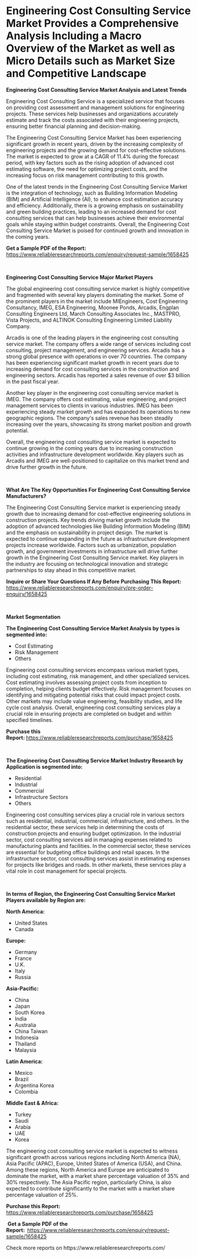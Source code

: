 <p><h1>Engineering Cost Consulting Service Market Provides a Comprehensive Analysis Including a Macro Overview of the Market as well as Micro Details such as Market Size and Competitive Landscape</h1></p><p><strong>Engineering Cost Consulting Service Market Analysis and Latest Trends</strong></p>
<p><p>Engineering Cost Consulting Service is a specialized service that focuses on providing cost assessment and management solutions for engineering projects. These services help businesses and organizations accurately estimate and track the costs associated with their engineering projects, ensuring better financial planning and decision-making.</p><p>The Engineering Cost Consulting Service Market has been experiencing significant growth in recent years, driven by the increasing complexity of engineering projects and the growing demand for cost-effective solutions. The market is expected to grow at a CAGR of 11.4% during the forecast period, with key factors such as the rising adoption of advanced cost estimating software, the need for optimizing project costs, and the increasing focus on risk management contributing to this growth.</p><p>One of the latest trends in the Engineering Cost Consulting Service Market is the integration of technology, such as Building Information Modeling (BIM) and Artificial Intelligence (AI), to enhance cost estimation accuracy and efficiency. Additionally, there is a growing emphasis on sustainability and green building practices, leading to an increased demand for cost consulting services that can help businesses achieve their environmental goals while staying within budget constraints. Overall, the Engineering Cost Consulting Service Market is poised for continued growth and innovation in the coming years.</p></p>
<p><strong>Get a Sample PDF of the Report:&nbsp;</strong> <a href="https://www.reliableresearchreports.com/enquiry/request-sample/1658425">https://www.reliableresearchreports.com/enquiry/request-sample/1658425</a></p>
<p>&nbsp;</p>
<p><strong>Engineering Cost Consulting Service Major Market Players</strong></p>
<p><p>The global engineering cost consulting service market is highly competitive and fragmented with several key players dominating the market. Some of the prominent players in the market include MIEngineers, Cost Engineering Consultancy, IMEG, ESA Engineering, Moonee Ponds, Arcadis, Engplan Consulting Engineers Ltd, March Consulting Associates Inc., MASTPRO, Vista Projects, and ALTINOK Consulting Engineering Limited Liability Company.</p><p>Arcadis is one of the leading players in the engineering cost consulting service market. The company offers a wide range of services including cost consulting, project management, and engineering services. Arcadis has a strong global presence with operations in over 70 countries. The company has been experiencing significant market growth in recent years due to increasing demand for cost consulting services in the construction and engineering sectors. Arcadis has reported a sales revenue of over $3 billion in the past fiscal year.</p><p>Another key player in the engineering cost consulting service market is IMEG. The company offers cost estimating, value engineering, and project management services to clients in various industries. IMEG has been experiencing steady market growth and has expanded its operations to new geographic regions. The company's sales revenue has been steadily increasing over the years, showcasing its strong market position and growth potential.</p><p>Overall, the engineering cost consulting service market is expected to continue growing in the coming years due to increasing construction activities and infrastructure development worldwide. Key players such as Arcadis and IMEG are well-positioned to capitalize on this market trend and drive further growth in the future.</p></p>
<p>&nbsp;</p>
<p><strong>What Are The Key Opportunities For Engineering Cost Consulting Service Manufacturers?</strong></p>
<p><p>The Engineering Cost Consulting Service market is experiencing steady growth due to increasing demand for cost-effective engineering solutions in construction projects. Key trends driving market growth include the adoption of advanced technologies like Building Information Modeling (BIM) and the emphasis on sustainability in project design. The market is expected to continue expanding in the future as infrastructure development projects increase worldwide. Factors such as urbanization, population growth, and government investments in infrastructure will drive further growth in the Engineering Cost Consulting Service market. Key players in the industry are focusing on technological innovation and strategic partnerships to stay ahead in this competitive market.</p></p>
<p><strong>Inquire or Share Your Questions If Any Before Purchasing This Report:</strong> <a href="https://www.reliableresearchreports.com/enquiry/pre-order-enquiry/1658425">https://www.reliableresearchreports.com/enquiry/pre-order-enquiry/1658425</a></p>
<p>&nbsp;</p>
<p><strong>Market Segmentation</strong></p>
<p><strong>The Engineering Cost Consulting Service Market Analysis by types is segmented into:</strong></p>
<p><ul><li>Cost Estimating</li><li>Risk Management</li><li>Others</li></ul></p>
<p><p>Engineering cost consulting services encompass various market types, including cost estimating, risk management, and other specialized services. Cost estimating involves assessing project costs from inception to completion, helping clients budget effectively. Risk management focuses on identifying and mitigating potential risks that could impact project costs. Other markets may include value engineering, feasibility studies, and life cycle cost analysis. Overall, engineering cost consulting services play a crucial role in ensuring projects are completed on budget and within specified timelines.</p></p>
<p><strong>Purchase this Report:&nbsp;</strong><a href="https://www.reliableresearchreports.com/purchase/1658425">https://www.reliableresearchreports.com/purchase/1658425</a></p>
<p>&nbsp;</p>
<p><strong>The Engineering Cost Consulting Service Market Industry Research by Application is segmented into:</strong></p>
<p><ul><li>Residential</li><li>Industrial</li><li>Commercial</li><li>Infrastructure Sectors</li><li>Others</li></ul></p>
<p><p>Engineering cost consulting services play a crucial role in various sectors such as residential, industrial, commercial, infrastructure, and others. In the residential sector, these services help in determining the costs of construction projects and ensuring budget optimization. In the industrial sector, cost consulting services aid in managing expenses related to manufacturing plants and facilities. In the commercial sector, these services are essential for budgeting office buildings and retail spaces. In the infrastructure sector, cost consulting services assist in estimating expenses for projects like bridges and roads. In other markets, these services play a vital role in cost management for special projects.</p></p>
<p>&nbsp;</p>
<p><strong>In terms of Region, the Engineering Cost Consulting Service Market Players available by Region are:</strong></p>
<p>
    <p> <strong> North America: </strong>
        <ul>
            <li>United States</li>
            <li>Canada</li>
        </ul>
        </p> 
    <p> <strong> Europe: </strong>
        <ul>
            <li>Germany</li>
            <li>France</li>
            <li>U.K.</li>
            <li>Italy</li>
            <li>Russia</li>
        </ul>
        </p> 
    <p> <strong> Asia-Pacific: </strong>
        <ul>
            <li>China</li>
            <li>Japan</li>
            <li>South Korea</li>
            <li>India</li>
            <li>Australia</li>
            <li>China Taiwan</li>
            <li>Indonesia</li>
            <li>Thailand</li>
            <li>Malaysia</li>
        </ul>
        </p> 
    <p> <strong> Latin America: </strong>
        <ul>
            <li>Mexico</li>
            <li>Brazil</li>
            <li>Argentina Korea</li>
            <li>Colombia</li>
        </ul>
        </p> 
    <p> <strong> Middle East & Africa: </strong>
        <ul>
            <li>Turkey</li>
            <li>Saudi</li>
            <li>Arabia</li>
            <li>UAE</li>
            <li>Korea</li>
        </ul>
    </p>
    </p>
<p><p>The engineering cost consulting service market is expected to witness significant growth across various regions including North America (NA), Asia Pacific (APAC), Europe, United States of America (USA), and China. Among these regions, North America and Europe are anticipated to dominate the market, with a market share percentage valuation of 35% and 30% respectively. The Asia Pacific region, particularly China, is also expected to contribute significantly to the market with a market share percentage valuation of 25%.</p></p>
<p><strong>Purchase this Report: </strong><a href="https://www.reliableresearchreports.com/purchase/1658425">https://www.reliableresearchreports.com/purchase/1658425</a></p>
<p>&nbsp;<strong>Get a Sample PDF of the Report:&nbsp;&nbsp;</strong><a href="https://www.reliableresearchreports.com/enquiry/request-sample/1658425">https://www.reliableresearchreports.com/enquiry/request-sample/1658425</a></p>
<p><strong></strong></p>
<p>Check more reports on https://www.reliableresearchreports.com/</p>